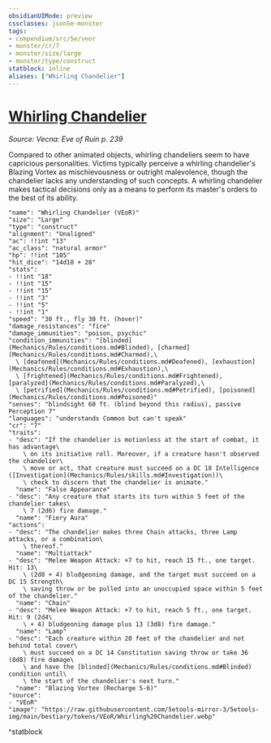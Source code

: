 ```yaml
---
obsidianUIMode: preview
cssclasses: json5e-monster
tags:
- compendium/src/5e/veor
- monster/cr/7
- monster/size/large
- monster/type/construct
statblock: inline
aliases: ["Whirling Chandelier"]
---
```

# [Whirling Chandelier](Mechanics\bestiary\construct/whirling-chandelier-veor.md)
*Source: Vecna: Eve of Ruin p. 239*  

Compared to other animated objects, whirling chandeliers seem to have capricious personalities. Victims typically perceive a whirling chandelier's Blazing Vortex as mischievousness or outright malevolence, though the chandelier lacks any understanding of such concepts. A whirling chandelier makes tactical decisions only as a means to perform its master's orders to the best of its ability.

```statblock
"name": "Whirling Chandelier (VEoR)"
"size": "Large"
"type": "construct"
"alignment": "Unaligned"
"ac": !!int "13"
"ac_class": "natural armor"
"hp": !!int "105"
"hit_dice": "14d10 + 28"
"stats":
- !!int "18"
- !!int "15"
- !!int "15"
- !!int "3"
- !!int "5"
- !!int "1"
"speed": "30 ft., fly 30 ft. (hover)"
"damage_resistances": "fire"
"damage_immunities": "poison, psychic"
"condition_immunities": "[blinded](Mechanics/Rules/conditions.md#Blinded), [charmed](Mechanics/Rules/conditions.md#Charmed),\
  \ [deafened](Mechanics/Rules/conditions.md#Deafened), [exhaustion](Mechanics/Rules/conditions.md#Exhaustion),\
  \ [frightened](Mechanics/Rules/conditions.md#Frightened), [paralyzed](Mechanics/Rules/conditions.md#Paralyzed),\
  \ [petrified](Mechanics/Rules/conditions.md#Petrified), [poisoned](Mechanics/Rules/conditions.md#Poisoned)"
"senses": "blindsight 60 ft. (blind beyond this radius), passive Perception 7"
"languages": "understands Common but can't speak"
"cr": "7"
"traits":
- "desc": "If the chandelier is motionless at the start of combat, it has advantage\
    \ on its initiative roll. Moreover, if a creature hasn't observed the chandelier\
    \ move or act, that creature must succeed on a DC 18 Intelligence ([Investigation](Mechanics/Rules/skills.md#Investigation))\
    \ check to discern that the chandelier is animate."
  "name": "False Appearance"
- "desc": "Any creature that starts its turn within 5 feet of the chandelier takes\
    \ 7 (2d6) fire damage."
  "name": "Fiery Aura"
"actions":
- "desc": "The chandelier makes three Chain attacks, three Lamp attacks, or a combination\
    \ thereof."
  "name": "Multiattack"
- "desc": "Melee Weapon Attack: +7 to hit, reach 15 ft., one target. Hit: 13\
    \ (2d8 + 4) bludgeoning damage, and the target must succeed on a DC 15 Strength\
    \ saving throw or be pulled into an unoccupied space within 5 feet of the chandelier."
  "name": "Chain"
- "desc": "Melee Weapon Attack: +7 to hit, reach 5 ft., one target. Hit: 9 (2d4\
    \ + 4) bludgeoning damage plus 13 (3d8) fire damage."
  "name": "Lamp"
- "desc": "Each creature within 20 feet of the chandelier and not behind total cover\
    \ must succeed on a DC 14 Constitution saving throw or take 36 (8d8) fire damage\
    \ and have the [blinded](Mechanics/Rules/conditions.md#Blinded) condition until\
    \ the start of the chandelier's next turn."
  "name": "Blazing Vortex (Recharge 5-6)"
"source":
- "VEoR"
"image": "https://raw.githubusercontent.com/5etools-mirror-3/5etools-img/main/bestiary/tokens/VEoR/Whirling%20Chandelier.webp"
```
^statblock